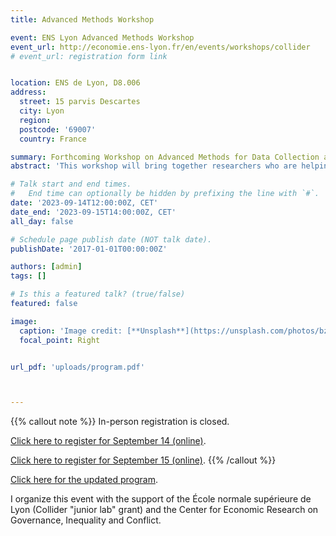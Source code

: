 ```yaml
---
title: Advanced Methods Workshop

event: ENS Lyon Advanced Methods Workshop
event_url: http://economie.ens-lyon.fr/en/events/workshops/collider
# event_url: registration form link


location: ENS de Lyon, D8.006
address:
  street: 15 parvis Descartes
  city: Lyon
  region:
  postcode: '69007'
  country: France

summary: Forthcoming Workshop on Advanced Methods for Data Collection and Use at ENS de Lyon!
abstract: 'This workshop will bring together researchers who are helping to push the research frontiers in the collection and use of data using advanced methods in a range of social science fields. The first session focuses on spatial data (including remote sensing and map recognition) and the second session covers various aspects of tabular data (including OCR/HTR and  table recognition).'

# Talk start and end times.
#   End time can optionally be hidden by prefixing the line with `#`.
date: '2023-09-14T12:00:00Z, CET'
date_end: '2023-09-15T14:00:00Z, CET'
all_day: false

# Schedule page publish date (NOT talk date).
publishDate: '2017-01-01T00:00:00Z'

authors: [admin]
tags: []

# Is this a featured talk? (true/false)
featured: false

image:
  caption: 'Image credit: [**Unsplash**](https://unsplash.com/photos/bzdhc5b3Bxs)'
  focal_point: Right


url_pdf: 'uploads/program.pdf'



---
```


{{% callout note %}}
In-person registration is closed.

[Click here to register for September 14 (online)](https://us06web.zoom.us/meeting/register/tZckc-CurTkjE9xTADj9Vx-Oo30yVmKyol9n).


[Click here to register for September 15 (online)](https://us06web.zoom.us/meeting/register/tZ0sd-uhqjkpE9e26OEz1UgqH_ZG4E1PleK4).
{{% /callout %}}


[Click here for the updated program](https://www.enguehard.tf/uploads/program.pdf).

I organize this event with the support of the École normale supérieure de Lyon (Collider "junior lab" grant) and the Center for Economic Research on Governance, Inequality and Conflict.

